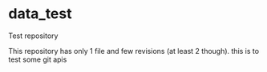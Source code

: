 # data_test

Test repository

This repository has only 1 file and few revisions (at least 2 though). this is to test some git apis
